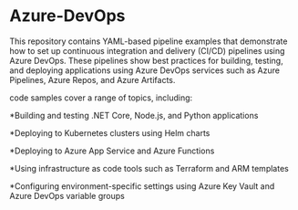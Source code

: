 # Azure-DevOps
This repository contains YAML-based pipeline examples that demonstrate how to set up continuous integration and delivery (CI/CD) pipelines using Azure DevOps. These pipelines show best practices for building, testing, and deploying applications using Azure DevOps services such as Azure Pipelines, Azure Repos, and Azure Artifacts.

code samples cover a range of topics, including:

*Building and testing .NET Core, Node.js, and Python applications

*Deploying to Kubernetes clusters using Helm charts

*Deploying to Azure App Service and Azure Functions

*Using infrastructure as code tools such as Terraform and ARM templates

*Configuring environment-specific settings using Azure Key Vault and Azure DevOps variable groups
